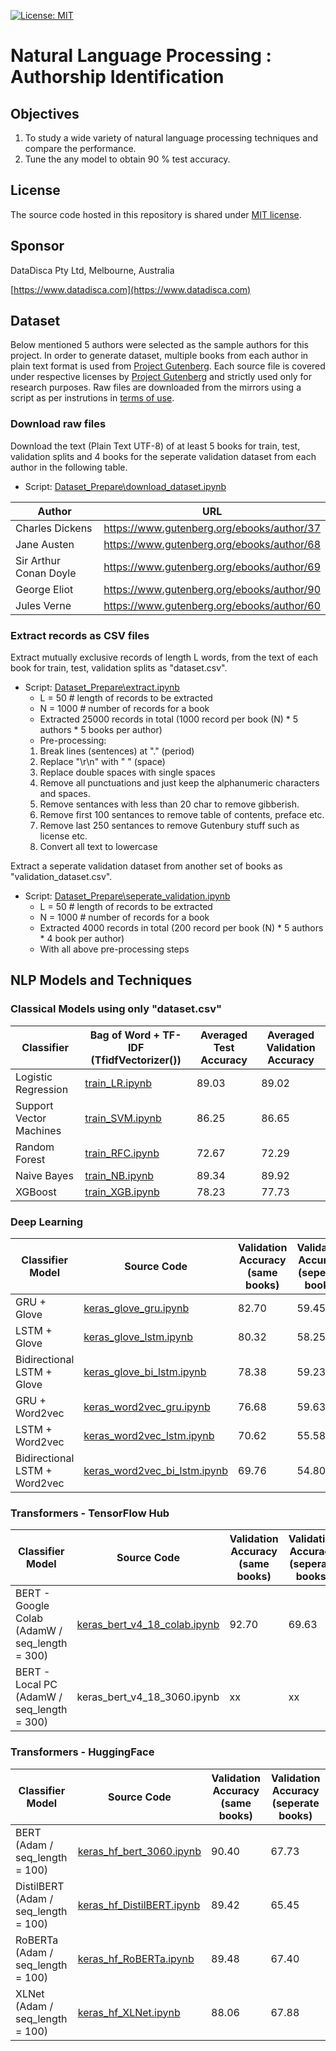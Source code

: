 [![License: MIT](https://img.shields.io/badge/License-MIT-yellow.svg)](https://opensource.org/licenses/MIT)
# Natural Language Processing : Authorship Identification

## Objectives

1. To study a wide variety of natural language processing techniques and compare the performance.
2. Tune the any model to obtain 90 % test accuracy.

## License

The source code hosted in this repository is shared under [MIT license](LICENSE).

## Sponsor

DataDisca Pty Ltd, Melbourne, Australia

[https://www.datadisca.com](https://www.datadisca.com)

## Dataset

Below mentioned 5 authors were selected as the sample authors for this project.
In order to generate dataset, multiple books from each author in plain text format is used from [Project Gutenberg](https://www.gutenberg.org/).
Each source file is covered under respective licenses by [Project Gutenberg](https://www.gutenberg.org/) and strictly used only for research purposes. Raw files are downloaded from the mirrors using a script as per instrutions in [terms of use](https://www.gutenberg.org/policy/terms_of_use.html).
 
###  Download raw files

Download the text (Plain Text UTF-8) of at least 5 books for train, test, validation splits and 4 books for the seperate validation dataset from each author in the following table.  
* Script: [Dataset_Prepare\download_dataset.ipynb](Dataset_Prepare/download_dataset.ipynb)

| Author | URL |
|--------|-----|
| Charles Dickens |  https://www.gutenberg.org/ebooks/author/37  |
| Jane Austen |  https://www.gutenberg.org/ebooks/author/68  |
| Sir Arthur Conan Doyle | https://www.gutenberg.org/ebooks/author/69  |
| George Eliot |  https://www.gutenberg.org/ebooks/author/90  |
| Jules Verne |  https://www.gutenberg.org/ebooks/author/60  |
  
###  Extract records as CSV files

Extract mutually exclusive records of length L words, from the text of each book for train, test, validation splits as "dataset.csv".  
* Script: [Dataset_Prepare\extract.ipynb](Dataset_Prepare/extract.ipynb)
  + L = 50 # length of records to be extracted
  + N = 1000 # number of records for a book
  + Extracted 25000 records in total (1000 record per book (N) * 5 authors * 5 books per author)
  + Pre-processing:
   1. Break lines (sentences) at "." (period)
   2. Replace "\r\n" with " " (space)
   3. Replace double spaces with single spaces
   4. Remove all punctuations and just keep the alphanumeric characters and spaces.
   5. Remove sentances with less than 20 char to remove gibberish.
   6. Remove first 100 sentances to remove table of contents, preface etc.
   7. Remove last 250 sentances to remove Gutenbury stuff such as license etc.
   8. Convert all text to lowercase 

Extract a seperate validation dataset from another set of books as "validation_dataset.csv".  
* Script: [Dataset_Prepare\seperate_validation.ipynb](Dataset_Prepare/seperate_validation.ipynb)
  + L = 50 # length of records to be extracted
  + N = 1000 # number of records for a book
  + Extracted 4000 records in total (200 record per book (N) * 5 authors * 4 book per author)
  + With all above pre-processing steps


## NLP Models and Techniques

### Classical Models using only "dataset.csv"

| Classifier              | Bag of Word + TF-IDF (TfidfVectorizer())         | Averaged Test Accuracy | Averaged Validation Accuracy |
|-------------------------|-----------------|-------------------|-------------------|
| Logistic Regression     | [train_LR.ipynb](Classical_Models/train_LR.ipynb)  | 89.03             | 89.02                |
| Support Vector Machines | [train_SVM.ipynb](Classical_Models/train_SVM.ipynb) |86.25              |86.65             |
| Random Forest           | [train_RFC.ipynb](Classical_Models/train_RFC.ipynb) |72.67     |72.29            |
| Naive Bayes             | [train_NB.ipynb](Classical_Models/train_NB.ipynb) |89.34         |89.92             |
| XGBoost                 | [train_XGB.ipynb](Classical_Models/train_XGB.ipynb) |78.23     |77.73          |

### Deep Learning

 Classifier Model              | Source Code         | Validation Accuracy (same books) |  Validation Accuracy (seperate books) |
|-------------------------|-----------------|-------------------|-------------------|
| GRU + Glove      |[keras_glove_gru.ipynb](Deep_Learning/keras_glove_gru.ipynb)  |82.70    | 59.45   |
| LSTM + Glove  | [keras_glove_lstm.ipynb](Deep_Learning/keras_glove_lstm.ipynb) |  80.32            |58.25       |
|  Bidirectional LSTM + Glove | [keras_glove_bi_lstm.ipynb](Deep_Learning/keras_glove_bi_lstm.ipynb)  |   78.38 |     59.23 |
| GRU + Word2vec  | [keras_word2vec_gru.ipynb](Deep_Learning/keras_word2vec_gru.ipynb) |    76.68   |  59.63  |
| LSTM + Word2vec   | [keras_word2vec_lstm.ipynb](Deep_Learning/keras_word2vec_lstm.ipynb)  | 70.62             |      55.58 |          
|  Bidirectional LSTM + Word2vec| [keras_word2vec_bi_lstm.ipynb](Deep_Learning/keras_word2vec_bi_lstm.ipynb) |69.76  |   54.80   |     

### Transformers - TensorFlow Hub

| Classifier Model              | Source Code         | Validation Accuracy (same books) |  Validation Accuracy (seperate books) |
|-------------------------|-----------------|-------------------|-------------------|            
|  BERT - Google Colab (AdamW / seq_length = 300)     |[keras_bert_v4_18_colab.ipynb](Transformers_TF/keras_bert_v4_18_colab.ipynb)   | 92.70  |     69.63 |  
|  BERT - Local PC (AdamW / seq_length = 300)   |keras_bert_v4_18_3060.ipynb   | xx  |     xx | 

### Transformers - HuggingFace

| Classifier Model              | Source Code         | Validation Accuracy (same books) |  Validation Accuracy (seperate books) |
|-------------------------|-----------------|-------------------|-------------------|            
|  BERT (Adam / seq_length = 100)   |[keras_hf_bert_3060.ipynb](Transformers_HF/keras_hf_bert_3060.ipynb)   | 90.40  |     67.73 | 
|  DistilBERT (Adam / seq_length = 100)   |[keras_hf_DistilBERT.ipynb](Transformers_HF/keras_hf_DistilBERT.ipynb)   | 89.42  |     65.45 | 
|  RoBERTa (Adam / seq_length = 100)   |[keras_hf_RoBERTa.ipynb](Transformers_HF/keras_hf_RoBERTa.ipynb)   | 89.48  |     67.40 | 
|  XLNet (Adam / seq_length = 100)   |[keras_hf_XLNet.ipynb](Transformers_HF/keras_hf_XLNet.ipynb)   | 88.06  |     67.88 | 

